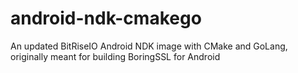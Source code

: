 # android-ndk-cmakego
An updated BitRiseIO Android NDK image with CMake and GoLang, originally meant for building BoringSSL for Android
